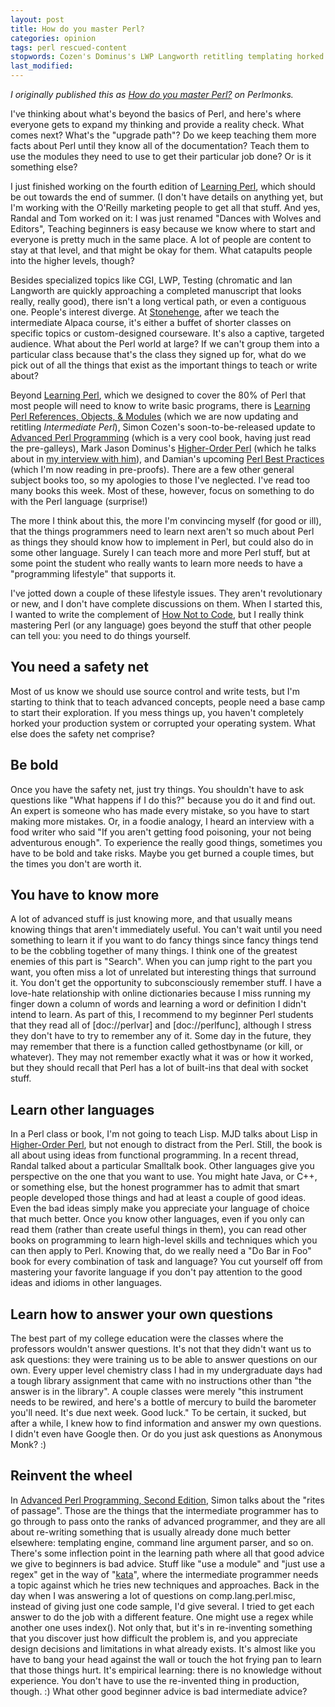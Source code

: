 ```yaml
---
layout: post
title: How do you master Perl?
categories: opinion
tags: perl rescued-content
stopwords: Cozen's Dominus's LWP Langworth retitling templating horked gethostbyname
last_modified:
---
```


*I originally published this as [How do you master Perl?](https://www.perlmonks.org/?node_id=446556) on Perlmonks.*

I've thinking about what's beyond the basics of Perl, and here's where everyone gets to expand my thinking and provide a reality check. What comes next? What's the "upgrade path"? Do we keep teaching them more facts about Perl until they know all of the documentation? Teach them to use the modules they need to use to get their particular job done? Or is it something else?

I just finished working on the fourth edition of [Learning Perl](https://www.learning-perl.com/), which should be out towards the end of summer. (I don't have details on anything yet, but I'm working with the O'Reilly marketing people to get all that stuff.  And yes, Randal and Tom worked on it: I was just renamed "Dances with Wolves and Editors", Teaching beginners is easy because we know where to start and everyone is pretty much in the same place. A lot of people are content to stay at that level, and that might be okay for them. What catapults people into the higher levels, though?

Besides specialized topics like CGI, LWP, Testing (chromatic and Ian Langworth are quickly approaching a completed manuscript that looks really, really good), there isn't a long vertical path, or even a contiguous one.  People's interest diverge. At [Stonehenge](http://www.stonehenge.com), after we teach the intermediate Alpaca course, it's either a buffet of shorter classes on specific topics or custom-designed courseware. It's also a captive, targeted audience. What about the Perl world at large? If we can't group them into a particular class because that's the class they signed up for, what do we pick out of all the things that exist as the important things to teach or write about?

Beyond [Learning Perl](https://www.learning-perl.com/), which we designed to cover the 80% of Perl that most people will need to know to write basic programs, there is [Learning Perl References, Objects, & Modules](http://www.intermediateperl.com) (which we are now updating and retitling *Intermediate Perl*), Simon Cozen's soon-to-be-released update to [Advanced Perl Programming](http://www.oreilly.com/catalog/advperl2/) (which is a very cool book, having just read the pre-galleys), Mark Jason Dominus's [Higher-Order Perl](http://perl.plover.com/hop/) (which he talks about in [my interview with him](http://www.theperlreview.com/Interviews/mjd-hop-20050407.html?pm)), and Damian's upcoming [Perl Best Practices](https://amzn.to/2OusJNE) (which I'm now reading in pre-proofs). There are a few other general subject books too, so my apologies to those I've neglected.  I've read too many books this week. Most of these, however, focus on something to do with the Perl language (surprise!)

The more I think about this, the more I'm convincing myself (for good or ill), that the things programmers need to learn next aren't so much about Perl as things they should know how to implement in Perl, but could also do in some other language. Surely I can teach more and more Perl stuff, but at some point the student who really wants to learn more needs to have a "programming lifestyle" that supports it.

I've jotted down a couple of these lifestyle issues. They aren't revolutionary or new, and I don't have complete discussions on them. When I started this, I wanted to write the complement of [How Not to Code](/2004-10-21-how-not-to-code/), but I really think mastering Perl (or any language) goes beyond the stuff that other people can tell you: you need to do things yourself.

## You need a safety net

Most of us know we should use source control and write tests, but I'm starting to think that to teach advanced concepts, people need a base camp to start their exploration.  If you mess things up, you haven't completely horked your production system or corrupted your operating system. What else does the safety net comprise?

## Be bold

Once you have the safety net, just try things. You shouldn't have to ask questions like "What happens if I do this?" because you do it and find out.  An expert is someone who has made every mistake, so you have to start making more mistakes. Or, in a foodie analogy, I heard an interview with a food writer who said "If you aren't getting food poisoning, your not being adventurous enough".  To experience the really good things, sometimes you have to be bold and take risks. Maybe you get burned a couple times, but the times you don't are worth it.

## You have to know more

A lot of advanced stuff is just knowing more, and that usually means knowing things that aren't immediately useful.  You can't wait until you need something to learn it if you want to do fancy things since fancy things tend to be the cobbling together of many things. I think one of the greatest enemies of this part is "Search". When you can jump right to the part you want, you often miss a lot of unrelated but interesting things that surround it. You don't get the opportunity to subconsciously remember stuff. I have a love-hate relationship with online dictionaries because I miss running my finger down a column of words and learning a word or definition I didn't intend to learn. As part of this, I recommend to my beginner Perl students that they read all of [doc://perlvar] and [doc://perlfunc], although I stress they don't have to try to remember any of it.  Some day in the future, they may remember that there is a function called gethostbyname (or kill, or whatever).  They may not remember exactly what it was or how it worked, but they should recall that Perl has a lot of built-ins that deal with socket stuff.

## Learn other languages

In a Perl class or book, I'm not going to teach Lisp.  MJD talks about Lisp in [Higher-Order Perl](http://perl.plover.com/hop/), but not enough to distract from the Perl. Still, the book is all about using ideas from functional programming. In a recent thread, Randal talked about a particular Smalltalk book. Other languages give you perspective on the one that you want to use. You might hate Java, or C++, or something else, but the honest programmer has to admit that smart people developed those things and had at least a couple of good ideas. Even the bad ideas simply make you appreciate your language of choice that much better. Once you know other languages, even if you only can read them (rather than create useful things in them), you can read other books on programming to learn high-level skills and techniques which you can then apply to Perl. Knowing that, do we really need a "Do Bar in Foo" book for every combination of task and language? You cut yourself off from mastering your favorite language if you don't pay attention to the good ideas and idioms in other languages.

## Learn how to answer your own questions

The best part of my college education were the classes where the professors wouldn't answer questions.  It's not that they didn't want us to ask questions: they were training us to be able to answer questions on our own. Every upper level chemistry class I had in my undergraduate days had a tough library assignment that came with no instructions other than "the answer is in the library". A couple classes were merely "this instrument needs to be rewired, and here's a bottle of mercury to build the barometer you'll need. It's due next week. Good luck." To be certain, it sucked, but after a while, I knew how to find information and answer my own questions.  I didn't even have Google then. Or do you just ask questions as Anonymous Monk? :)

## Reinvent the wheel

In [Advanced Perl Programming, Second Edition](https://amzn.to/397vfB6), Simon talks about the "rites of passage". Those are the things that the intermediate programmer has to go through to pass onto the ranks of advanced programmer, and they are all about re-writing something that is usually already done much better elsewhere: templating engine, command line argument parser, and so on. There's some inflection point in the learning path where all that good advice we give to beginners is bad advice.  Stuff like "use a module" and "just use a regex" get in the way of "[kata](https://en.wikipedia.org/wiki/Kata_(programming))", where the intermediate programmer needs a topic against which he tries new techniques and approaches. Back in the day when I was answering a lot of questions on comp.lang.perl.misc, instead of giving just one code sample, I'd give several. I tried to get each answer to do the job with a different feature. One might use a regex while another one uses index(). Not only that, but it's in re-inventing something that you discover just how difficult the problem is, and you appreciate design decisions and limitations in what already exists. It's almost like you have to bang your head against the wall or touch the hot frying pan to learn that those things hurt. It's empirical learning: there is no knowledge without experience. You don't have to use the re-invented thing in production, though. :) What other good beginner advice is bad intermediate advice?
